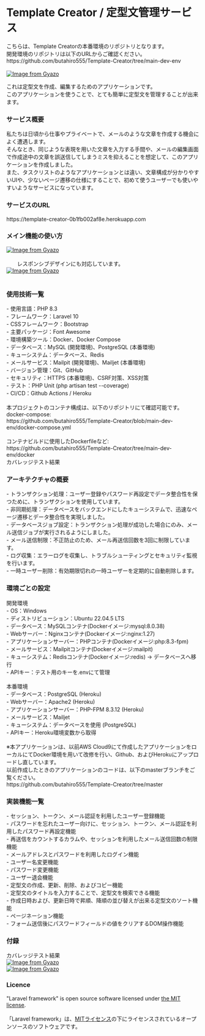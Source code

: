 <h1>Template&nbsp;Creator / 定型文管理サービス</h1>
こちらは、Template Creatorの本番環境のリポジトリとなります。
<br>
開発環境のリポジトリは以下のURLからご確認ください。
<br>
https://github.com/butahiro555/Template-Creator/tree/main-dev-env
<br>
<br>
<a href="https://gyazo.com/68b0398f3b4ff2851b50b6b283326d3f">
  <img src="https://i.gyazo.com/68b0398f3b4ff2851b50b6b283326d3f.png" alt="Image from Gyazo">
</a>

これは定型文を作成、編集するためのアプリケーションです。
<br>
このアプリケーションを使うことで、とても簡単に定型文を管理することが出来ます。

<h3>サービス概要</h3>
私たちは日頃から仕事やプライベートで、メールのような文章を作成する機会によく遭遇します。
<br>
そんなとき、同じような表現を用いた文章を入力する手間や、メールの編集画面で作成途中の文章を誤送信してしまうミスを抑えることを想定して、このアプリケーションを作成しました。
<br>
また、タスクリストのようなアプリケーションとは違い、文章構成が分かりやすいUIや、少ないページ遷移の仕様にすることで、初めて使うユーザーでも使いやすいようなサービスになっています。

<h3>サービスのURL</h3>
https://template-creator-0b1fb002af8e.herokuapp.com

<h3>メイン機能の使い方</h3>
<a href="https://gyazo.com/4ec4be33bdfa21cffa02f8ea218ec830"><img src="https://i.gyazo.com/4ec4be33bdfa21cffa02f8ea218ec830.gif" alt="Image from Gyazo"></a>
<br>
<br>
　　レスポンシブデザインにも対応しています。
<br>
<a href="https://gyazo.com/76e9ae28d64a384474b1645023587d7f"><img src="https://i.gyazo.com/76e9ae28d64a384474b1645023587d7f.gif" alt="Image from Gyazo"></a>
<br>
<br>
<h3>使用技術一覧</h3>
- 使用言語：PHP 8.3
<br>
- フレームワーク：Laravel 10
<br>
- CSSフレームワーク：Bootstrap
<br>
- 主要パッケージ：Font Awesome
<br>
- 環境構築ツール：Docker、Docker Compose
<br>
- データベース：MySQL (開発環境)、PostgreSQL (本番環境)
<br>
- キューシステム：データベース、Redis
<br>
- メールサービス：Mailpit (開発環境)、Mailjet (本番環境)
<br>
- バージョン管理：Git、GitHub
<br>
- セキュリティ：HTTPS (本番環境)、CSRF対策、XSS対策
<br>
- テスト：PHP Unit (php artisan test --coverage)
<br>
- CI/CD：Github Actions / Heroku
<br>
<br>
本プロジェクトのコンテナ構成は、以下のリポジトリにて確認可能です。
<br>
docker-compose:
<br>
https://github.com/butahiro555/Template-Creator/blob/main-dev-env/docker-compose.yml
<br>
<br>
コンテナビルドに使用したDockerfileなど:
<br>
https://github.com/butahiro555/Template-Creator/tree/main-dev-env/docker
<br>
カバレッジテスト結果

<h3>アーキテクチャの概要</h3>
- トランザクション処理：ユーザー登録やパスワード再設定でデータ整合性を保つために、トランザクションを使用しています。
<br>
- 非同期処理：データベースをバックエンドにしたキューシステムで、迅速なページ遷移とデータ整合性を実現しました。
<br>
- データベースジョブ設定：トランザクション処理が成功した場合にのみ、メール送信ジョブが実行されるようにしました。
<br>
- メール送信制限：不正防止のため、メール再送信回数を3回に制限しています。
<br>
- ログ収集：エラーログを収集し、トラブルシューティングとセキュリティ監視を行います。
<br>
- 一時ユーザー削除：有効期限切れの一時ユーザーを定期的に自動削除します。
<h3>環境ごとの設定</h3>
開発環境
<br>
- OS：Windows
<br>
- ディストリビューション：Ubuntu 22.04.5 LTS
<br>
- データベース：MySQLコンテナ(Dockerイメージ:mysql:8.0.38)
<br>
- Webサーバー：Nginxコンテナ(Dockerイメージ:nginx:1.27)
<br>
- アプリケーションサーバー：PHPコンテナ(Dockerイメージ:php:8.3-fpm)
<br>
- メールサービス：Mailpitコンテナ(Dockerイメージ:mailpit)
<br>
- キューシステム：Redisコンテナ(Dockerイメージ:redis) -> データベースへ移行
<br>
- APIキー：テスト用のキーを.envにて管理
<br>
<br>
本番環境
<br>
- データベース：PostgreSQL (Heroku)
<br>
- Webサーバー：Apache2 (Heroku)
<br>
- アプリケーションサーバー：PHP-FPM 8.3.12 (Heroku)
<br>
- メールサービス：Mailjet
<br>
- キューシステム：データベースを使用 (PostgreSQL)
<br>
- APIキー：Heroku環境変数から取得
<br>
<br>
※本アプリケーションは、以前AWS Cloud9にて作成したアプリケーションをローカルにてDocker環境を用いて改修を行い、Github、およびHerokuにアップロードし直しています。
<br>
以前作成したときのアプリケーションのコードは、以下のmasterブランチをご覧ください。
<br>
https://github.com/butahiro555/Template-Creator/tree/master

<h3>実装機能一覧</h3>
- セッション、トークン、メール認証を利用したユーザー登録機能
<br>
- パスワードを忘れたユーザー向けに、セッション、トークン、メール認証を利用したパスワード再設定機能
<br>
- 再送信をカウントするカラムや、セッションを利用したメール送信回数の制限機能
<br>
- メールアドレスとパスワードを利用したログイン機能
<br>
- ユーザー名変更機能
<br>
- パスワード変更機能
<br>
- ユーザー退会機能
<br>
- 定型文の作成、更新、削除、およびコピー機能
<br>
- 定型文のタイトルを入力することで、定型文を検索できる機能
<br>
- 作成日時および、更新日時で昇順、降順の並び替えが出来る定型文のソート機能
<br>
- ページネーション機能
<br>
- フォーム送信後にパスワードフィールドの値をクリアするDOM操作機能
<br>
<h3>付録</h3>
カバレッジテスト結果
<br>
<a href="https://gyazo.com/de613c6a52393f489dca15a0a30d3845">
      <img src="https://gyazo.com/de613c6a52393f489dca15a0a30d3845.png" alt="Image from Gyazo">
</a>
<br>
<a href="https://gyazo.com/81e874ef33878fa0ac3b86da41b5d75f">
      <img src="https://gyazo.com/81e874ef33878fa0ac3b86da41b5d75f.png" alt="Image from Gyazo">
</a>
<h3>Licence</h3>
"Laravel framework" is open source software licensed under <a href="https://en.wikipedia.org/wiki/MIT_License">the MIT license</a>.
<br>
<br>
「Laravel framework」は、<a href="https://en.wikipedia.org/wiki/MIT_License">MITライセンス</a>の下にライセンスされているオープンソースのソフトウェアです。
